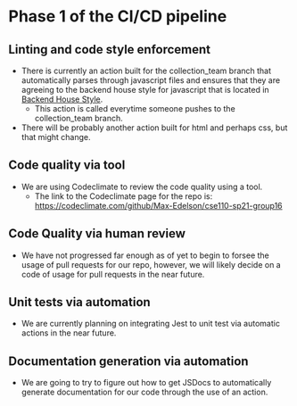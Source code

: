 # Phase 1 of the CI/CD pipeline

## Linting and code style enforcement
- There is currently an action built for the collection\_team branch that automatically parses through javascript files and ensures that they are agreeing to the backend house style for javascript that is located in [Backend House Style](/specs/house_styles/backend_house_style.md).
	- This action is called everytime someone pushes to the collection\_team branch.
- There will be probably another action built for html and perhaps css, but that might change.

## Code quality via tool
- We are using Codeclimate to review the code quality using a tool.
	- The link to the Codeclimate page for the repo is: https://codeclimate.com/github/Max-Edelson/cse110-sp21-group16

## Code Quality via human review
- We have not progressed far enough as of yet to begin to forsee the usage of pull requests for our repo, however, we will likely decide on a code of usage for pull requests in the near future.

## Unit tests via automation
- We are currently planning on integrating Jest to unit test via automatic actions in the near future.

## Documentation generation via automation
- We are going to try to figure out how to get JSDocs to automatically generate documentation for our code through the use of an action.

